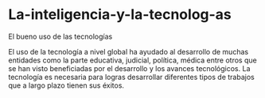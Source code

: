 # La-inteligencia-y-la-tecnolog-as

El bueno uso de las tecnologías 

El uso de la tecnología a nivel global ha ayudado al desarrollo de muchas entidades como la parte educativa, judicial, política, médica entre otros que se han visto beneficiadas por el desarrollo y los avances tecnológicos. La tecnología es necesaria para logras desarrollar diferentes tipos de trabajos que a largo plazo tienen sus éxitos.
